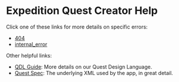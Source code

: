 # Expedition Quest Creator Help

Click one of these links for more details on specific errors:

* [404](404.md)
* [internal_error](internal_error.md)

Other helpful links:

* [QDL Guide](qdl_guide.md): More details on our Quest Design Language.
* [Quest Spec](quest_spec.md): The underlying XML used by the app, in great detail.